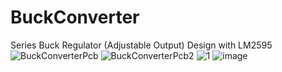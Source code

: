 # BuckConverter
Series Buck Regulator (Adjustable Output) Design with LM2595
![BuckConverterPcb](https://user-images.githubusercontent.com/69346176/124921973-aef7da00-e001-11eb-9d55-20846a1858ca.PNG)
![BuckConverterPcb2](https://user-images.githubusercontent.com/69346176/124921980-b0290700-e001-11eb-9d46-2f5fee83326d.PNG)
![1](https://user-images.githubusercontent.com/69346176/124920848-70155480-e000-11eb-9358-177251e3ca63.PNG)
![image](https://user-images.githubusercontent.com/69346176/124920920-83c0bb00-e000-11eb-853d-aca4828c4d23.png)
